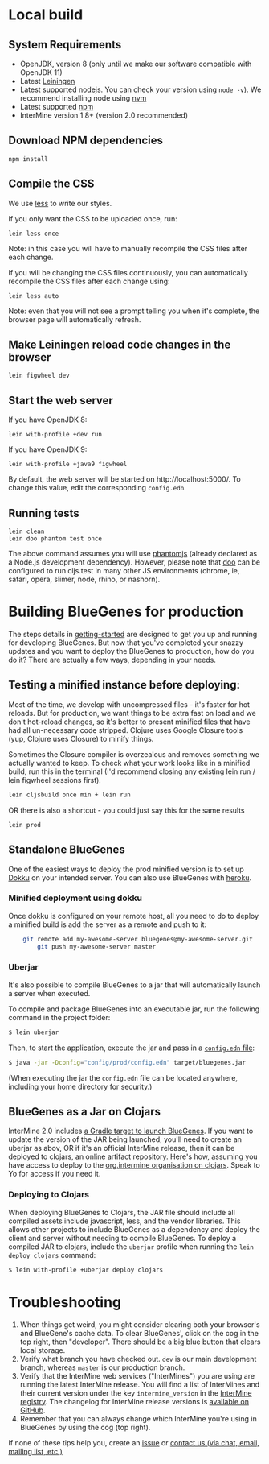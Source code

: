 # Local build

## System Requirements

* OpenJDK, version 8 (only until we make our software compatible with OpenJDK 11)
* Latest [Leiningen](https://leiningen.org/)
* Latest supported [nodejs](https://nodejs.org/).  You can check your version using `node -v`). We recommend installing node using [nvm](https://github.com/creationix/nvm)
* Latest supported [npm](https://www.npmjs.com/)
* InterMine version 1.8+ (version 2.0 recommended)

## Download NPM dependencies

```
npm install
```

## Compile the CSS

We use [less](http://lesscss.org/) to write our styles.

If you only want the CSS to be uploaded once, run:

    lein less once

Note: in this case you will have to manually recompile the CSS files after each change.

If you will be changing the CSS files continuously, you can automatically recompile the CSS files after each change using:

    lein less auto

Note: even that you will not see a prompt telling you when it's complete, the browser page will automatically refresh.


## Make Leiningen reload code changes in the browser

    lein figwheel dev


## Start the web server

If you have OpenJDK 8:

    lein with-profile +dev run

If you have OpenJDK 9:

    lein with-profile +java9 figwheel


By default, the web server will be started on http://localhost:5000/. To change this value, edit the corresponding `config.edn`.


## Running tests


    lein clean
    lein doo phantom test once

The above command assumes you will use [phantomjs](https://www.npmjs.com/package/phantomjs) (already declared as a Node.js development dependency). However, please note that [doo](https://github.com/bensu/doo) can be configured to run cljs.test in many other JS environments (chrome, ie, safari, opera, slimer, node, rhino, or nashorn).



# Building BlueGenes for production

The steps details in [getting-started](getting-started.md) are designed to get you up and running for developing BlueGenes.
But now that you've completed your snazzy updates and you want to deploy the BlueGenes to production, how do you do it?
There are actually a few ways, depending in your needs.

## Testing a minified instance before deploying:

Most of the time, we develop with uncompressed files - it's faster for hot reloads. But for production, we want things to be extra fast on load and we don't hot-reload changes, so it's better to present minified files that have had all un-necessary code stripped. Clojure uses Google Closure tools (yup, Clojure uses Closure) to minify things.

Sometimes the Closure compiler is overzealous and removes something we actually wanted to keep. To check what your work looks like in a minified build, run this in the terminal (I'd recommend closing any existing lein run / lein figwheel sessions first).

```bash
lein cljsbuild once min + lein run
```

OR there is also a shortcut - you could just say this for the same results

```
lein prod
```

## Standalone BlueGenes

One of the easiest ways to deploy the prod minified version is to set up [Dokku](http://dokku.viewdocs.io/dokku/) on your intended server. You can also use BlueGenes with [heroku](https://www.heroku.com/).

### Minified deployment using dokku
Once dokku is configured on your remote host, all you need to do to deploy a minified build is add the server as a remote and push to it:

```bash
	git remote add my-awesome-server bluegenes@my-awesome-server.git
        git push my-awesome-server master
```

### Uberjar

It's also possible to compile BlueGenes to a jar that will automatically launch a server when executed.

To compile and package BlueGenes into an executable jar, run the following command in the project folder:
```bash
$ lein uberjar
```
Then, to start the application, execute the jar and pass in a [`config.edn` file](../config/dev/README.md):

```bash
$ java -jar -Dconfig="config/prod/config.edn" target/bluegenes.jar
```

(When executing the jar the `config.edn` file can be located anywhere, including your home directory for security.)

## BlueGenes as a Jar on Clojars

InterMine 2.0 includes [a Gradle target to launch BlueGenes](https://intermine.readthedocs.io/en/latest/system-requirements/software/gradle/index.html#deploy-blue-genes). If you want to update the version of the JAR being launched, you'll need to create an uberjar as abov, OR if it's an official InterMine release, then it can be deployed to clojars, an online artifact repository. Here's how, assuming you have access to deploy to the [org.intermine organisation on clojars](https://clojars.org/groups/org.intermine). Speak to Yo for access if you need it.

### Deploying to Clojars

When deploying BlueGenes to Clojars, the JAR file should include all compiled assets include javascript, less, and the vendor libraries. This allows other projects to include BlueGenes as a dependency and deploy the client and server without needing to compile BlueGenes. To deploy a compiled JAR to clojars, include the `uberjar` profile when running the `lein deploy clojars` command:
```bash
$ lein with-profile +uberjar deploy clojars
```


# Troubleshooting

1. When things get weird, you might consider clearing both your browser's and BlueGene's cache data. To clear BlueGenes', click on the cog in the top right, then "developer". There should be a big blue button that clears local storage.
2. Verify what branch you have checked out. `dev` is our main development branch, whereas `master` is our production branch.
3. Verify that the InterMine web services ("InterMines") you are using are running the latest InterMine release. You will find a list of InterMines and their current version under the key `intermine_version` in the [InterMine registry](http://registry.intermine.org/service/instances). The changelog for InterMine release versions is [available on GitHub](https://github.com/intermine/intermine/releases).
4. Remember that you can always change which InterMine you're using in BlueGenes by using the cog (top right).

If none of these tips help you, create an [issue](https://github.com/intermine/bluegenes/issues) or [contact us (via chat, email, mailing list, etc.)](http://intermine.readthedocs.io/en/latest/about/contact-us/)
